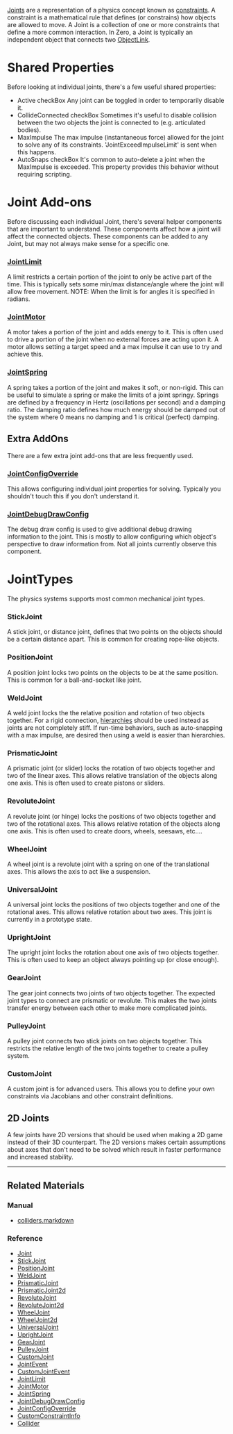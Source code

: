 [ Joints](https://github.com/ZilchEngine/ZilchDocs/blob/master/code_reference/class_reference/joint.markdown) are a representation of a physics concept known as [constraints](https://en.wikipedia.org/wiki/Constraint_(mathematics) ). A constraint is a mathematical rule that defines (or constrains) how objects are allowed to move. A Joint is a collection of one or more constraints that define a more common interaction. In Zero, a Joint is typically an independent object that connects two [ObjectLink](https://github.com/ZilchEngine/ZilchDocs/blob/master/code_reference/class_reference/objectlink.markdown).

 #  Shared Properties
Before looking at individual joints, there's a few useful shared properties:
 - Active checkBox Any joint can be toggled in order to temporarily disable it.
 - CollideConnected checkBox Sometimes it's useful to disable collision between the two objects the joint is connected to (e.g. articulated bodies).
 - MaxImpulse  The max impulse (instantaneous force) allowed for the joint to solve any of its constraints. 'JointExceedImpulseLimit' is sent when this happens.
 - AutoSnaps checkBox It's common to auto-delete a joint when the MaxImpulse  is exceeded. This property provides this behavior without requiring scripting.

 #  Joint Add-ons
Before discussing each individual Joint, there's several helper components that are important to understand. These components affect how a joint will affect the connected objects. These components can be added to any Joint, but may not always make sense for a specific one.

 ###  [JointLimit](https://github.com/ZilchEngine/ZilchDocs/blob/master/code_reference/class_reference/jointlimit.markdown)
A limit restricts a certain portion of the joint to only be active part of the time. This is typically sets some min/max distance/angle where the joint will allow free movement.
NOTE: When the limit is for angles it is specified in radians.

 ###  [JointMotor](https://github.com/ZilchEngine/ZilchDocs/blob/master/code_reference/class_reference/jointmotor.markdown)
A motor takes a portion of the joint and adds energy to it. This is often used to drive a portion of the joint when no external forces are acting upon it. A motor allows setting a target speed and a max impulse it can use to try and achieve this.

 ###  [JointSpring](https://github.com/ZilchEngine/ZilchDocs/blob/master/code_reference/class_reference/jointspring.markdown)
A spring takes a portion of the joint and makes it soft, or non-rigid. This can be useful to simulate a spring or make the limits of a joint springy. Springs are defined by a frequency in Hertz (oscillations per second) and a damping ratio. The damping ratio defines how much energy should be damped out of the system where 0 means no damping and 1 is critical (perfect) damping.

 ##  Extra AddOns
There are a few extra joint add-ons that are less frequently used.

 ###  [JointConfigOverride](https://github.com/ZilchEngine/ZilchDocs/blob/master/code_reference/class_reference/jointconfigoverride.markdown)
This allows configuring individual joint properties for solving. Typically you shouldn't touch this if you don't understand it.

 ###  [JointDebugDrawConfig](https://github.com/ZilchEngine/ZilchDocs/blob/master/code_reference/class_reference/jointdebugdrawconfig.markdown)
The debug draw config is used to give additional debug drawing information to the joint. This is mostly to allow configuring which object's perspective to draw information from. Not all joints currently observe this component.

 #  JointTypes
The physics systems supports most common mechanical joint types.

 ###  StickJoint
A stick joint, or distance joint, defines that two points on the objects should be a certain distance apart. This is common for creating rope-like objects.

 ###  PositionJoint
A position joint locks two points on the objects to be at the same position. This is common for a ball-and-socket like joint.

 ###  WeldJoint
A weld joint locks the the relative position and rotation of two objects together. For a rigid connection, [hierarchies](https://github.com/ZilchEngine/ZilchDocs/blob/master/zero_editor_documentation/zeromanual/physics/hierarchies.markdown) should be used instead as joints are not completely stiff. If run-time behaviors, such as auto-snapping with a max impulse, are desired then using a weld is easier than hierarchies.

 ###  PrismaticJoint
A prismatic joint (or slider) locks the rotation of two objects together and two of the linear axes. This allows relative translation of the objects along one axis. This is often used to create pistons or sliders.

 ###  RevoluteJoint
A revolute joint (or hinge) locks the positions of two objects together and two of the rotational axes. This allows relative rotation of the objects along one axis. This is often used to create doors, wheels, seesaws, etc....

 ###  WheelJoint
A wheel joint is a revolute joint with a spring on one of the translational axes. This allows the axis to act like a suspension.

 ###  UniversalJoint
A universal joint locks the positions of two objects together and one of the rotational axes. This allows relative rotation about two axes. This joint is currently in a prototype state.

 ###  UprightJoint
The upright joint locks the rotation about one axis of two objects together. This is often used to keep an object always pointing up (or close enough).

 ###  GearJoint
The gear joint connects two joints of two objects together. The expected joint types to connect are prismatic or revolute. This makes the two joints transfer energy between each other to make more complicated joints.

 ###  PulleyJoint
A pulley joint connects two stick joints on two objects together. This restricts the relative length of the two joints together to create a pulley system.

 ###  CustomJoint
A custom joint is for advanced users. This allows you to define your own constraints via Jacobians and other constraint definitions.

 ##  2D Joints
A few joints have 2D versions that should be used when making a 2D game instead of their 3D counterpart. The 2D versions makes certain assumptions about axes that don't need to be solved which result in faster performance and increased stability.

---
 ##  Related Materials
 ###  Manual
- [colliders.markdown](https://github.com/ZilchEngine/ZilchDocs/blob/master/zero_editor_documentation/zeromanual/physics/colliders.markdown)

 ###  Reference
 - [Joint](https://github.com/ZilchEngine/ZilchDocs/blob/master/code_reference/class_reference/joint.markdown)
 - [StickJoint](https://github.com/ZilchEngine/ZilchDocs/blob/master/code_reference/class_reference/stickjoint.markdown)
 - [PositionJoint](https://github.com/ZilchEngine/ZilchDocs/blob/master/code_reference/class_reference/positionjoint.markdown)
 - [WeldJoint](https://github.com/ZilchEngine/ZilchDocs/blob/master/code_reference/class_reference/weldjoint.markdown)
 - [PrismaticJoint](https://github.com/ZilchEngine/ZilchDocs/blob/master/code_reference/class_reference/prismaticjoint.markdown)
 - [PrismaticJoint2d](https://github.com/ZilchEngine/ZilchDocs/blob/master/code_reference/class_reference/prismaticjoint2d.markdown)
 - [RevoluteJoint](https://github.com/ZilchEngine/ZilchDocs/blob/master/code_reference/class_reference/revolutejoint.markdown)
 - [RevoluteJoint2d](https://github.com/ZilchEngine/ZilchDocs/blob/master/code_reference/class_reference/revolutejoint2d.markdown)
 - [WheelJoint](https://github.com/ZilchEngine/ZilchDocs/blob/master/code_reference/class_reference/wheeljoint.markdown)
 - [WheelJoint2d](https://github.com/ZilchEngine/ZilchDocs/blob/master/code_reference/class_reference/wheeljoint2d.markdown)
 - [UniversalJoint](https://github.com/ZilchEngine/ZilchDocs/blob/master/code_reference/class_reference/universaljoint.markdown)
 - [UprightJoint](https://github.com/ZilchEngine/ZilchDocs/blob/master/code_reference/class_reference/uprightjoint.markdown)
 - [GearJoint](https://github.com/ZilchEngine/ZilchDocs/blob/master/code_reference/class_reference/gearjoint.markdown)
 - [PulleyJoint](https://github.com/ZilchEngine/ZilchDocs/blob/master/code_reference/class_reference/pulleyjoint.markdown)
 - [CustomJoint](https://github.com/ZilchEngine/ZilchDocs/blob/master/code_reference/class_reference/customjoint.markdown)
 - [JointEvent](https://github.com/ZilchEngine/ZilchDocs/blob/master/code_reference/class_reference/jointevent.markdown)
 - [CustomJointEvent](https://github.com/ZilchEngine/ZilchDocs/blob/master/code_reference/class_reference/customjointevent.markdown)
 - [JointLimit](https://github.com/ZilchEngine/ZilchDocs/blob/master/code_reference/class_reference/jointlimit.markdown)
 - [JointMotor](https://github.com/ZilchEngine/ZilchDocs/blob/master/code_reference/class_reference/jointmotor.markdown)
 - [JointSpring](https://github.com/ZilchEngine/ZilchDocs/blob/master/code_reference/class_reference/jointspring.markdown)
 - [JointDebugDrawConfig](https://github.com/ZilchEngine/ZilchDocs/blob/master/code_reference/class_reference/jointdebugdrawconfig.markdown)
 - [JointConfigOverride](https://github.com/ZilchEngine/ZilchDocs/blob/master/code_reference/class_reference/jointconfigoverride.markdown)
 - [CustomConstraintInfo](https://github.com/ZilchEngine/ZilchDocs/blob/master/code_reference/class_reference/customconstraintinfo.markdown)
 - [Collider](https://github.com/ZilchEngine/ZilchDocs/blob/master/code_reference/class_reference/collider.markdown)
 

 